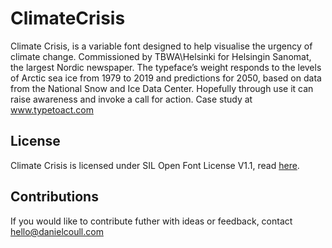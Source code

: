 # ClimateCrisis

Climate Crisis, is a variable font designed to help visualise the urgency of climate change. Commissioned by TBWA\Helsinki for Helsingin Sanomat, the largest Nordic newspaper. The typeface’s weight responds to the levels of Arctic sea ice from 1979 to 2019 and predictions for 2050, based on data from the National Snow and Ice Data Center. Hopefully through use it can raise awareness and invoke a call for action. Case study at www.typetoact.com 

## License
Climate Crisis is licensed under SIL Open Font License V1.1, read [here](https://github.com/dancoull/ClimateCrisis/blob/main/OFL.txt).

## Contributions
If you would like to contribute futher with ideas or feedback, contact hello@danielcoull.com
